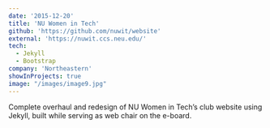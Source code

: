 ```yaml
---
date: '2015-12-20'
title: 'NU Women in Tech'
github: 'https://github.com/nuwit/website'
external: 'https://nuwit.ccs.neu.edu/'
tech:
  - Jekyll
  - Bootstrap
company: 'Northeastern'
showInProjects: true
image: "/images/image9.jpg"
---
```


Complete overhaul and redesign of NU Women in Tech’s club website using Jekyll, built while serving as web chair on the e-board.
